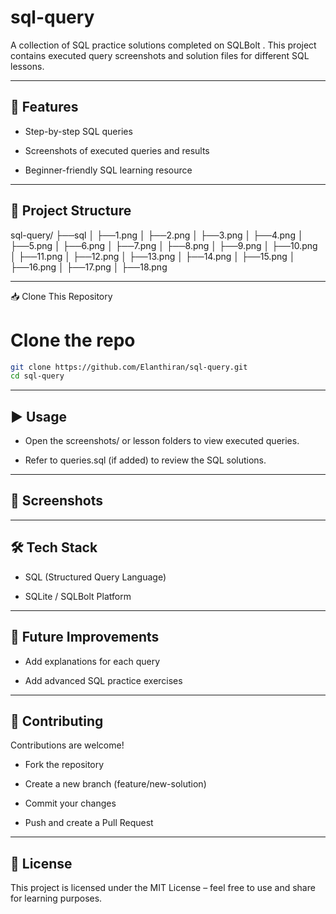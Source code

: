 # sql-query
A collection of SQL practice solutions completed on SQLBolt
. This project contains executed query screenshots and solution files for different SQL lessons.

---

## 🚀 Features

- Step-by-step SQL queries 

- Screenshots of executed queries and results

- Beginner-friendly SQL learning resource

---

## 📂 Project Structure
sql-query/
├──sql
│ ├──1.png
│ ├──2.png
│ ├──3.png
│ ├──4.png
│ ├──5.png
│ ├──6.png
│ ├──7.png
│ ├──8.png
│ ├──9.png
│ ├──10.png
│ ├──11.png
│ ├──12.png
│ ├──13.png
│ ├──14.png
│ ├──15.png
│ ├──16.png
│ ├──17.png
│ ├──18.png

---

📥 Clone This Repository
# Clone the repo
```bash
git clone https://github.com/Elanthiran/sql-query.git
cd sql-query
```
---

## ▶️ Usage

- Open the screenshots/ or lesson folders to view executed queries.

- Refer to queries.sql (if added) to review the SQL solutions.

---

## 📸 Screenshots

---

## 🛠️ Tech Stack

- SQL (Structured Query Language)

- SQLite / SQLBolt Platform

---

## 🌱 Future Improvements

- Add explanations for each query

- Add advanced SQL practice exercises

---

## 🤝 Contributing

Contributions are welcome!


- Fork the repository

- Create a new branch (feature/new-solution)

- Commit your changes

- Push and create a Pull Request

--- 

## 📝 License

This project is licensed under the MIT License – feel free to use and share for learning purposes.
